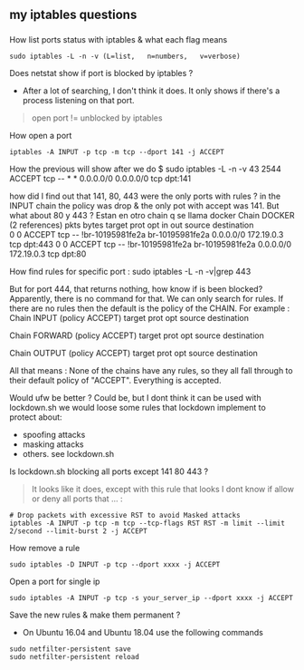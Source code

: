 

## my iptables questions  

### 

How list ports status with iptables & what each flag means 
```
sudo iptables -L -n -v (L=list,   n=numbers,   v=verbose)
```

Does netstat show if port is blocked by iptables ?
* After a lot of searching, I don't think it does. It only shows if there's a process listening on that port.


> open port != unblocked by iptables


How open a port
```
iptables -A INPUT -p tcp -m tcp --dport 141 -j ACCEPT
```

How the previous will show after we do $ sudo iptables -L -n -v
   43  2544 ACCEPT     tcp  --  *      *       0.0.0.0/0            0.0.0.0/0            tcp dpt:141

how did I find out that 141, 80, 443 were the only ports with rules ?
in the INPUT chain the policy was drop & the only pot with accept was 141.
But what about 80 y 443 ?
Estan en otro chain q se llama docker
Chain DOCKER (2 references)
 pkts bytes target     prot opt in     out     source               destination         
    0     0 ACCEPT     tcp  --  !br-10195981fe2a br-10195981fe2a  0.0.0.0/0            172.19.0.3           tcp dpt:443
    0     0 ACCEPT     tcp  --  !br-10195981fe2a br-10195981fe2a  0.0.0.0/0            172.19.0.3           tcp dpt:80


How find rules for specific port :
sudo iptables -L -n -v|grep 443


But for port 444, that returns nothing, how know if is been blocked?
Apparently, there is no command for that. We can only search for rules. If there are no rules then the default is the policy of the CHAIN. 
For example :
Chain INPUT (policy ACCEPT)
target     prot opt source               destination

Chain FORWARD (policy ACCEPT)
target     prot opt source               destination

Chain OUTPUT (policy ACCEPT)
target     prot opt source               destination 

All that means : 
None of the chains have any rules, so they all fall through to their default policy of "ACCEPT". Everything is accepted.


Would ufw be better ?
Could be, but I dont think it can be used with lockdown.sh
we would loose some rules that lockdown implement to protect about:
  - spoofing attacks
  - masking attacks
  - others. see lockdown.sh


Is lockdown.sh blocking all ports except 141 80 443 ?
> It looks like it does, except with this rule that looks I dont know if allow or deny all ports that ... :
```
# Drop packets with excessive RST to avoid Masked attacks
iptables -A INPUT -p tcp -m tcp --tcp-flags RST RST -m limit --limit 2/second --limit-burst 2 -j ACCEPT
```


How remove a rule
```
sudo iptables -D INPUT -p tcp --dport xxxx -j ACCEPT
```

Open a port for single ip
```
sudo iptables -A INPUT -p tcp -s your_server_ip --dport xxxx -j ACCEPT
```

Save the new rules & make them permanent ?
* On Ubuntu 16.04 and Ubuntu 18.04 use the following commands
```
sudo netfilter-persistent save
sudo netfilter-persistent reload
```

